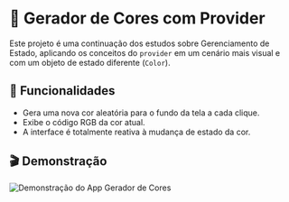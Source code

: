 # 🎨 Gerador de Cores com Provider

Este projeto é uma continuação dos estudos sobre Gerenciamento de Estado, aplicando os conceitos do `provider` em um cenário mais visual e com um objeto de estado diferente (`Color`).

## 🎯 Funcionalidades

-   Gera uma nova cor aleatória para o fundo da tela a cada clique.
-   Exibe o código RGB da cor atual.
-   A interface é totalmente reativa à mudança de estado da cor.

## 🎬 Demonstração

![Demonstração do App Gerador de Cores](assets/gerador_de_cores_demo.gif)

